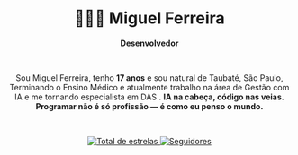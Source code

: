 <div align="center">

# 👨🏻‍💻 Miguel Ferreira

**Desenvolvedor**

<br>

<p>Sou Miguel Ferreira, tenho <strong>17 anos</strong> e sou natural de Taubaté, São Paulo, Terminando o Ensino Médico e atualmente trabalho na área de Gestão com IA e me tornando especialista em DAS . <strong>IA na cabeça, código nas veias. Programar não é só profissão — é como eu penso o mundo.</strong></p>

<br>

<p align="center">
    <a href="https://github.com/mfzera?tab=repositories&sort=stargazers">
        <img 
            alt="Total de estrelas" 
            title="Total de estrelas GitHub" 
            src="https://custom-icon-badges.demolab.com/github/stars/mfzera?color=55960c&style=for-the-badge&labelColor=488207&logo=star&label=estrelas"
        />
    </a>
    <a href="https://github.com/mfzera?tab=followers">
        <img 
            alt="Seguidores" 
            title="Me siga no GitHub" 
            src="https://custom-icon-badges.demolab.com/github/followers/mfzera?color=236ad3&labelColor=1155ba&style=for-the-badge&logo=github&label=Seguidores&logoColor=white"
        />
    </a>
</p>

</div>
